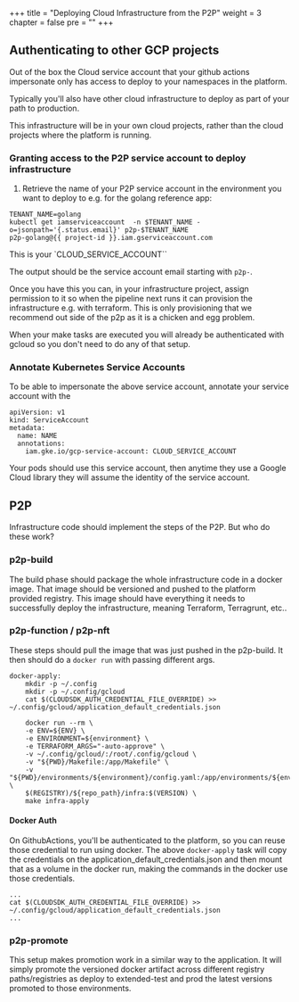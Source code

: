 +++
title = "Deploying Cloud Infrastructure from the P2P"
weight = 3
chapter = false
pre = ""
+++

## Authenticating to other GCP projects 

Out of the box the Cloud service account that your github actions impersonate
only has access to deploy to your namespaces in the platform.

Typically you'll also have other cloud infrastructure to deploy as part of your path
to production.

This infrastructure will be in your own cloud projects, rather than the cloud projects
where the platform is running.

### Granting access to the P2P service account to deploy infrastructure

1. Retrieve the name of your P2P service account in the environment you want to deploy to e.g. for the golang reference app:

```
TENANT_NAME=golang
kubectl get iamserviceaccount  -n $TENANT_NAME -o=jsonpath='{.status.email}' p2p-$TENANT_NAME
p2p-golang@{{ project-id }}.iam.gserviceaccount.com
```

This is your `CLOUD_SERVICE_ACCOUNT``

The output should be the service account email starting with `p2p-`.

Once you have this you can, in your infrastructure project, assign permission to it so when
the pipeline next runs it can provision the infrastructure e.g. with terraform. This is only provisioning
that we recommend out side of the p2p as it is a chicken and egg problem.

When your make tasks are executed you will already be authenticated with gcloud so you don't need to do any of that setup.

### Annotate Kubernetes Service Accounts

To be able to impersonate the above service account, annotate your service account with the

```
apiVersion: v1
kind: ServiceAccount
metadata:
  name: NAME
  annotations:
    iam.gke.io/gcp-service-account: CLOUD_SERVICE_ACCOUNT
```

Your pods should use this service account, then anytime they use a Google Cloud library they will assume the identity of the service account.


## P2P
Infrastructure code should implement the steps of the P2P. But who do these work?

### p2p-build

The build phase should package the whole infrastructure code in a docker image. That image should be versioned and pushed to the platform provided registry.
This image should have everything it needs to successfully deploy the infrastructure, meaning Terraform, Terragrunt, etc..

### p2p-function / p2p-nft

These steps should pull the image that was just pushed in the p2p-build. It then should do a `docker run` with passing different args.
```
docker-apply:
	mkdir -p ~/.config
	mkdir -p ~/.config/gcloud
	cat $(CLOUDSDK_AUTH_CREDENTIAL_FILE_OVERRIDE) >> ~/.config/gcloud/application_default_credentials.json
	
	docker run --rm \
	-e ENV=${ENV} \
	-e ENVIRONMENT=${environment} \
	-e TERRAFORM_ARGS="-auto-approve" \
	-v ~/.config/gcloud/:/root/.config/gcloud \
	-v "${PWD}/Makefile:/app/Makefile" \
	-v "${PWD}/environments/${environment}/config.yaml:/app/environments/${environment}/config.yaml" \
	$(REGISTRY)/${repo_path}/infra:$(VERSION) \
	make infra-apply
```

#### Docker Auth
On GithubActions, you'll be authenticated to the platform, so you can reuse those credential to run using docker.
The above `docker-apply` task will copy the credentials on the application_default_credentials.json and then mount that as a volume in the docker run, making the commands in the docker use those credentials.

```
...
cat $(CLOUDSDK_AUTH_CREDENTIAL_FILE_OVERRIDE) >> ~/.config/gcloud/application_default_credentials.json
...
```

### p2p-promote

This setup makes promotion work in a similar way to the application. It will simply promote the versioned docker artifact across different registry paths/registries as deploy to extended-test and prod the latest versions promoted to those environments.